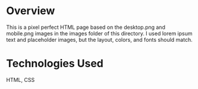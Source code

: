 # Overview

This is a pixel perfect HTML page based on the desktop.png and mobile.png images in the images folder of this directory. I used lorem ipsum text and placeholder images, but the layout, colors, and fonts should match. 

# Technologies Used

HTML, CSS